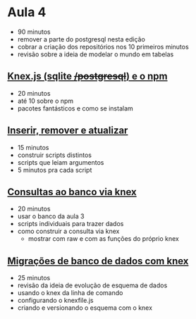 # Aula 4

- 90 minutos
- remover a parte do postgresql nesta edição
- cobrar a criação dos repositórios nos 10 primeiros minutos
- revisão sobre a ideia de modelar o mundo em tabelas

## [Knex.js (sqlite ~~/postgresql~~) e o npm](4.1-knex-js-sqlite-postgresql/README.md)

- 20 minutos
- até 10 sobre o npm
- pacotes fantásticos e como se instalam

## [Inserir, remover e atualizar](4.3-inserir-remover-atualizar/README.md)

- 15 minutos
- construir scripts distintos
- scripts que leiam argumentos
- 5 minutos pra cada script

## [Consultas ao banco via knex](4.2-consultas-via-knex/README.md)

- 20 minutos
- usar o banco da aula 3
- scripts individuais para trazer dados
- como construir a consulta via knex
  - mostrar com raw e com as funções do próprio knex

## [Migrações de banco de dados com knex](4.4-migracoes-banco-de-dados-via-knex/README.md)

- 25 minutos
- revisão da ideia de evolução de esquema de dados
- usando o knex da linha de comando
- configurando o knexfile.js
- criando e versionando o esquema com o knex
